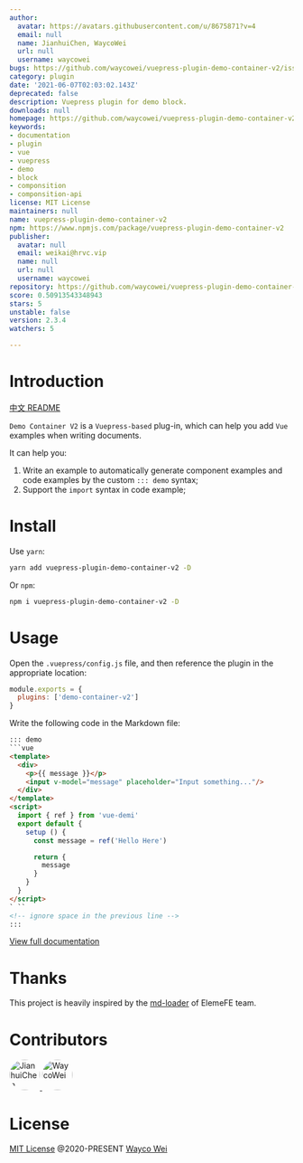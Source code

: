 ```yaml
---
author:
  avatar: https://avatars.githubusercontent.com/u/8675871?v=4
  email: null
  name: JianhuiChen, WaycoWei
  url: null
  username: waycowei
bugs: https://github.com/waycowei/vuepress-plugin-demo-container-v2/issues
category: plugin
date: '2021-06-07T02:03:02.143Z'
deprecated: false
description: Vuepress plugin for demo block.
downloads: null
homepage: https://github.com/waycowei/vuepress-plugin-demo-container-v2#readme
keywords:
- documentation
- plugin
- vue
- vuepress
- demo
- block
- componsition
- componsition-api
license: MIT License
maintainers: null
name: vuepress-plugin-demo-container-v2
npm: https://www.npmjs.com/package/vuepress-plugin-demo-container-v2
publisher:
  avatar: null
  email: weikai@hrvc.vip
  name: null
  url: null
  username: waycowei
repository: https://github.com/waycowei/vuepress-plugin-demo-container-v2
score: 0.50913543348943
stars: 5
unstable: false
version: 2.3.4
watchers: 5

---
```


# Introduction

[中文 README](https://github.com/waycowei/vuepress-plugin-demo-container-v2/blob/master/README.zh-CN.md)

`Demo Container V2` is a `Vuepress-based` plug-in, which can help you add `Vue` examples when writing documents.

It can help you:
1. Write an example to automatically generate component examples and code examples by the custom `::: demo` syntax;
2. Support the `import` syntax in code example;

# Install
Use `yarn`:
```bash
yarn add vuepress-plugin-demo-container-v2 -D
```
Or `npm`:
```bash
npm i vuepress-plugin-demo-container-v2 -D
```

# Usage
Open the `.vuepress/config.js` file, and then reference the plugin in the appropriate location:

```js
module.exports = {
  plugins: ['demo-container-v2']
}
```

Write the following code in the Markdown file:

```html
::: demo
```vue
<template>
  <div>
    <p>{{ message }}</p>
    <input v-model="message" placeholder="Input something..."/>
  </div>
</template>
<script>
  import { ref } from 'vue-demi'
  export default {
    setup () {
      const message = ref('Hello Here')

      return {
        message
      }
    }
  }
</script>
` ``
<!-- ignore space in the previous line -->
:::
```

[View full documentation](https://waycowei.github.io/vuepress-plugin-demo-container-v2/zh/)

# Thanks
This project is heavily inspired by the [md-loader](https://github.com/element-plus/element-plus/tree/dev/website/md-loader) of ElemeFE team.

# Contributors
<p>
  <a href="https://github.com/calebman" target="_blank">
    <img src="https://avatars0.githubusercontent.com/u/27751088" width="54px" height="54px" style="border-radius: 50%;" title="JianhuiChen" class="avatar-user avatar">
  </a>
  <a href="https://github.com/waycowei" target="_blank">
    <img src="https://avatars0.githubusercontent.com/u/8675871" width="54px" height="54px" style="border-radius: 50%;" title="WaycoWei" class="avatar-user avatar">
  </a>
</p>

# License

[MIT License](https://github.com/waycowei/vuepress-plugin-demo-container-v2/blob/master/LICENSE) @2020-PRESENT [Wayco Wei](https://github.com/waycowei)
